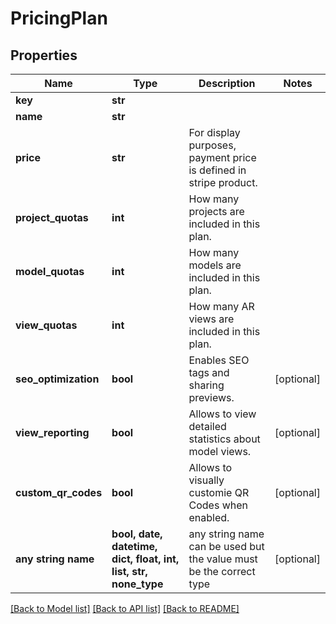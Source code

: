 # PricingPlan


## Properties
Name | Type | Description | Notes
------------ | ------------- | ------------- | -------------
**key** | **str** |  | 
**name** | **str** |  | 
**price** | **str** | For display purposes, payment price is defined in stripe product. | 
**project_quotas** | **int** | How many projects are included in this plan. | 
**model_quotas** | **int** | How many models are included in this plan. | 
**view_quotas** | **int** | How many AR views are included in this plan. | 
**seo_optimization** | **bool** | Enables SEO tags and sharing previews. | [optional] 
**view_reporting** | **bool** | Allows to view detailed statistics about model views. | [optional] 
**custom_qr_codes** | **bool** | Allows to visually customie QR Codes when enabled. | [optional] 
**any string name** | **bool, date, datetime, dict, float, int, list, str, none_type** | any string name can be used but the value must be the correct type | [optional]

[[Back to Model list]](../README.md#documentation-for-models) [[Back to API list]](../README.md#documentation-for-api-endpoints) [[Back to README]](../README.md)


